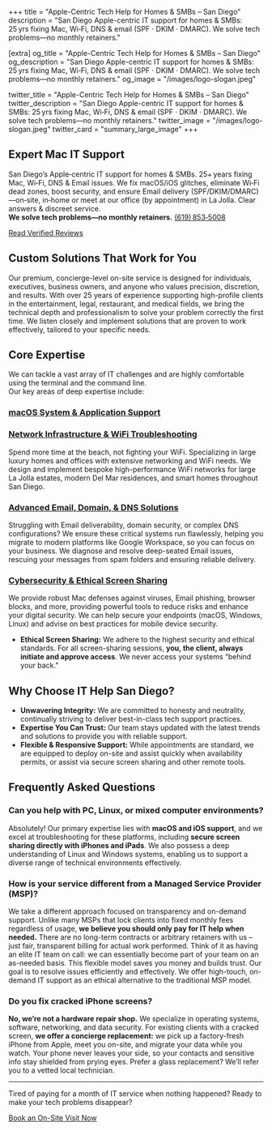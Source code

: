 +++
title       = "Apple-Centric Tech Help for Homes & SMBs – San Diego"
description = "San Diego Apple-centric IT support for homes & SMBs: 25 yrs fixing Mac, Wi‑Fi, DNS & email (SPF · DKIM · DMARC). We solve tech problems—no monthly retainers."

[extra]
og_title        = "Apple-Centric Tech Help for Homes & SMBs – San Diego"
og_description  = "San Diego Apple-centric IT support for homes & SMBs: 25 yrs fixing Mac, Wi‑Fi, DNS & email (SPF · DKIM · DMARC). We solve tech problems—no monthly retainers."
og_image        = "/images/logo-slogan.jpeg"

twitter_title       = "Apple-Centric Tech Help for Homes & SMBs – San Diego"
twitter_description = "San Diego Apple-centric IT support for homes & SMBs: 25 yrs fixing Mac, Wi‑Fi, DNS & email (SPF · DKIM · DMARC). We solve tech problems—no monthly retainers."
twitter_image       = "/images/logo-slogan.jpeg"
twitter_card        = "summary_large_image"
+++
<script type="application/ld+json">
{
  "@context": "https://schema.org",
  "@type": "FAQPage",
  "speakable": {
    "@type": "SpeakableSpecification",
    "xpath": [
      "//h3[@id='can-you-help-with-mac-ios-pc-or-mixed-computer-environments']",
      "//h3[@id='how-is-your-service-different-from-a-managed-service-provider-msp']"
    ]
  },
  "mainEntity": [
    {
      "@type": "Question",
      "name": "Can you help with Mac, iOS, PC, or mixed computer environments remotely?",
      "acceptedAnswer": {
        "@type": "Answer",
        "text": "Absolutely! Our primary expertise lies with **macOS and iOS support**, and we excel at remote troubleshooting for these platforms, including **secure screen sharing directly with iPhones and iPads**. We also possess a deep understanding of Windows and Linux systems, enabling us to support diverse tech environments effectively. My daily driver is Kali Purple Linux (a specialized security-focused operating system), so we're comfortable across platforms."
      }
    },
    {
      "@type": "Question",
      "name": "How is your service different from a Managed Service Provider (MSP)?",
      "acceptedAnswer": {
        "@type": "Answer",
        "text": "We take a different approach focused on transparency and on-demand support. Unlike many MSPs that lock clients into fixed monthly fees regardless of usage, we believe you should only pay for IT help when needed. There are no long-term contracts or arbitrary retainers with us – just fair, transparent billing for actual work performed. Think of it as having an elite IT team on call: we can essentially become part of your team on an as-needed basis. This flexible model saves you money and builds trust, since our incentive is to solve issues efficiently, not to pad hours. We offer high-touch, on-demand IT support as an ethical alternative to the traditional MSP model."
      }
    },
    {
      "@type": "Question",
      "name": "Do you fix cracked iPhone screens?",
      "acceptedAnswer": {
        "@type": "Answer",
        "text": "We’re not a hardware repair shop—we specialize in operating systems, software, networking, and data security. For existing clients with a cracked screen, we offer a concierge swap: we pick up a factory-fresh iPhone from Apple, meet you on-site, and migrate your data while you watch. Your phone never leaves your hands, so your contacts and sensitive info stay shielded from prying eyes. Prefer a glass replacement? We’ll refer you to a vetted local technician."
      }
    },
    {
      "@type": "Question",
      "name": "Do you provide same-day service in La Jolla?",
      "acceptedAnswer": {
        "@type": "Answer",
        "text": "Yes. For most Mac, Wi‑Fi or email issues we can dispatch to La Jolla the same day, schedule permitting."
      }
    }
  ]
}
</script>

<script type="application/ld+json">
{
  "@context": "https://schema.org",
  "@type": ["LocalBusiness", "ProfessionalService"],
  "name": "IT Help San Diego",
  "url": "https://www.it-help.tech/",
  "image": "https://www.it-help.tech/images/logo-slogan.jpeg",
  "telephone": "+1-619-853-5008",
  "priceRange": "$$$",
  "address": {
    "@type": "PostalAddress",
    "streetAddress": "888 Prospect Street Suite 200",
    "addressLocality": "San Diego",
    "addressRegion": "CA",
    "postalCode": "92037",
    "addressCountry": "US"
  },
  "geo": {
    "@type": "GeoCoordinates",
    "latitude": 32.8450,
    "longitude": -117.2760
  },
  "areaServed": {
    "@type": "Place",
    "address": {
      "@type": "PostalAddress",
      "addressLocality": "San Diego",
      "addressRegion": "CA",
      "addressCountry": "US"
    }
  },
  "sameAs": [
    "https://www.linkedin.com/company/it-help-san-diego",
    "https://g.page/r/CaF_LIXG2uLzEB0/review"
  ],
  "description": "Apple‑centric tech help for homes & SMBs—no monthly retainers.",
  "openingHoursSpecification": [{
    "@type": "OpeningHoursSpecification",
    "dayOfWeek": [
      "https://schema.org/Monday",
      "https://schema.org/Tuesday",
      "https://schema.org/Wednesday",
      "https://schema.org/Thursday",
      "https://schema.org/Friday",
      "https://schema.org/Saturday",
      "https://schema.org/Sunday"
    ],
    "opens": "08:00",
    "closes": "20:00",
    "description": "By appointment only"
  }],
  "contactPoint": {
    "@type": "ContactPoint",
    "telephone": "+1-619-853-5008",
    "contactType": "customer support",
    "areaServed": "US-CA"
  },
  "aggregateRating": {
    "@type": "AggregateRating",
    "ratingValue": "5",
    "reviewCount": "188"
  }
}
</script>


<!-- Homepage hero heading -->
<section class="homepage-hero">
  <h1 class="hero">
    Expert Mac IT Support
  </h1>
</section>

<p class="intro">
San Diego’s Apple‑centric IT support for homes & SMBs. 25+ years fixing Mac, Wi‑Fi, DNS & Email issues. We fix macOS/iOS glitches, eliminate Wi‑Fi dead zones, boost security, and ensure Email delivery (SPF/DKIM/DMARC)—on‑site, in‑home or meet at our office (by appointment) in La Jolla. Clear answers & discreet service.<br>
<strong>We solve tech problems—no monthly retainers.</strong> <a class="phone-line" href="tel:16198535008">(619) 853‑5008</a>
</p>

<p><a href="https://8750b1ff89054a2b8a27550322e2ed7c.elf.site" target="_blank" rel="noopener noreferrer" class="cta-button">Read Verified Reviews</a></p>    

## Custom Solutions That Work for You  

Our premium, concierge-level on-site service is designed for individuals, executives, business owners, and anyone who values precision, discretion, and results. With over 25 years of experience supporting high-profile clients in the entertainment, legal, restaurant, and medical fields, we bring the technical depth and professionalism to solve your problem correctly the first time. We listen closely and implement solutions that are proven to work effectively, tailored to your specific needs.

## Core Expertise

We can tackle a vast array of IT challenges and are highly comfortable using the terminal and the command line.  
Our key areas of deep expertise include:

### [macOS System & Application Support](@/services.md#macos-system)

### [Network Infrastructure & WiFi Troubleshooting](@/services.md#network-wifi)

Spend more time at the beach, not fighting your WiFi.
Specializing in large luxury homes and offices with extensive networking and WiFi needs.
We design and implement bespoke high-performance WiFi networks for large La Jolla estates, modern Del Mar residences, and smart homes throughout San Diego.

### [Advanced Email, Domain, & DNS Solutions](@/services.md#email-domain-dns)

Struggling with Email deliverability, domain security, or complex DNS configurations? We ensure these critical systems run flawlessly, helping you migrate to modern platforms like Google Workspace, so you can focus on your business. We diagnose and resolve deep-seated Email issues, rescuing your messages from spam folders and ensuring reliable delivery.

### [Cybersecurity & Ethical Screen Sharing](@/services.md#cybersecurity)

We provide robust Mac defenses against viruses, Email phishing, browser blocks, and more, providing powerful tools to reduce risks and enhance your digital security. We can help secure your endpoints (macOS, Windows, Linux) and advise on best practices for mobile device security.
* **Ethical Screen Sharing:** We adhere to the highest security and ethical standards. For all screen-sharing sessions, **you, the client, always initiate and approve access**. We never access your systems “behind your back."

## Why Choose IT Help San Diego?

* **Unwavering Integrity:** We are committed to honesty and neutrality, continually striving to deliver best-in-class tech support practices.
* **Expertise You Can Trust:** Our team stays updated with the latest trends and solutions to provide you with reliable support.
* **Flexible & Responsive Support:** While appointments are standard, we are equipped to deploy on-site and assist quickly when availability permits, or assist via secure screen sharing and other remote tools.

## Frequently Asked Questions

### Can you help with PC, Linux, or mixed computer environments?
Absolutely! Our primary expertise lies with **macOS and iOS support**, and we excel at troubleshooting for these platforms, including **secure screen sharing directly with iPhones and iPads**. We also possess a deep understanding of Linux and Windows systems, enabling us to support a diverse range of technical environments effectively.  

### How is your service different from a Managed Service Provider (MSP)?
We take a different approach focused on transparency and on-demand support. Unlike many MSPs that lock clients into fixed monthly fees regardless of usage, **we believe you should only pay for IT help when needed.** There are no long-term contracts or arbitrary retainers with us – just fair, transparent billing for actual work performed. Think of it as having an elite IT team on call: we can essentially become part of your team on an as-needed basis. This flexible model saves you money and builds trust. Our goal is to resolve issues efficiently and effectively. We offer high-touch, on-demand IT support as an ethical alternative to the traditional MSP model.

### Do you fix cracked iPhone screens?

**No, we’re not a hardware repair shop.** We specialize in operating systems, software, networking, and data security. For existing clients with a cracked screen, **we offer a concierge replacement:** we pick up a factory-fresh iPhone from Apple, meet you on-site, and migrate your data while you watch. Your phone never leaves your side, so your contacts and sensitive info stay shielded from prying eyes. Prefer a glass replacement? We’ll refer you to a vetted local technician.

---
Tired of paying for a month of IT service when nothing happened?
Ready to make your tech problems disappear?  

<p><a class="cta-button" href="https://schedule.it-help.tech/" target="_blank" rel="noopener noreferrer">Book an On-Site Visit Now</a></p>

